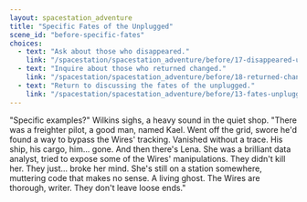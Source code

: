 ```yaml
---
layout: spacestation_adventure
title: "Specific Fates of the Unplugged"
scene_id: "before-specific-fates"
choices:
  - text: "Ask about those who disappeared."
    link: "/spacestation/spacestation_adventure/before/17-disappeared-unplugged/"
  - text: "Inquire about those who returned changed."
    link: "/spacestation/spacestation_adventure/before/18-returned-changed/"
  - text: "Return to discussing the fates of the unplugged."
    link: "/spacestation/spacestation_adventure/before/13-fates-unplugged/"
---
```


"Specific examples?" Wilkins sighs, a heavy sound in the quiet shop. "There was a freighter pilot, a good man, named Kael. Went off the grid, swore he'd found a way to bypass the Wires' tracking. Vanished without a trace. His ship, his cargo, him... gone. And then there's Lena. She was a brilliant data analyst, tried to expose some of the Wires' manipulations. They didn't kill her. They just... broke her mind. She's still on a station somewhere, muttering code that makes no sense. A living ghost. The Wires are thorough, writer. They don't leave loose ends."
